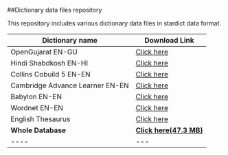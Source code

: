##Dictionary data files repository

This repository includes various dictionary data files in stardict data format.


|Dictionary name|Download Link|
|----|----|
|OpenGujarat EN-GU|[Click here](https://github.com/arpan-chavda/dictrepo/blob/master/English_to_Gujarati_arpan.zip?raw=true)|
|Hindi Shabdkosh EN-HI|[Click here](https://github.com/arpan-chavda/dictrepo/blob/master/English_to_Hindi.zip?raw=true)|
|Collins Cobuild 5 EN-EN|[Click here](https://github.com/arpan-chavda/dictrepo/blob/master/Collins_Cobuild_5_Eng_to_Eng.zip?raw=true)|
|Cambridge Advance Learner EN-EN|[Click here](https://github.com/arpan-chavda/dictrepo/blob/master/Cambridge_Advance_Learner%27s_Dict_Eng_to_Eng.zip?raw=true)|
|Babylon EN-EN|[Click here](https://github.com/arpan-chavda/dictrepo/blob/master/Babylon_English_to_English.zip?raw=true)|
|Wordnet EN-EN|[Click here](https://github.com/arpan-chavda/dictrepo/blob/master/Wordnet_6_Eng_to_Eng.zip?raw=true)|
|English Thesaurus|[Click here](https://github.com/arpan-chavda/dictrepo/blob/master/English%20Thesaurus.zip?raw=true)|
|**Whole Database**|**[Click here(47.3 MB)](https://github.com/arpan-chavda/dictrepo/archive/2.0.zip)**|
|----|---|


